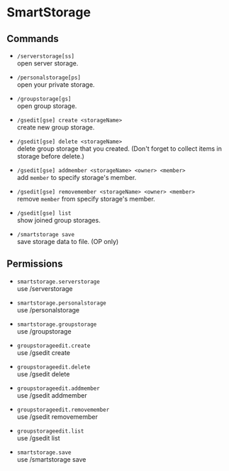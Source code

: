 # SmartStorage

## Commands

* `/serverstorage[ss]`  
open server storage.

* `/personalstorage[ps]`  
open your private storage.

* `/groupstorage[gs]`  
open group storage.

* `/gsedit[gse] create <storageName>`  
create new group storage.

* `/gsedit[gse] delete <storageName>`  
delete group storage that you created. (Don't forget to collect items in storage before delete.)

* `/gsedit[gse] addmember <storageName> <owner> <member>`  
add `member` to specify storage's member.

* `/gsedit[gse] removemember <storageName> <owner> <member>`  
remove `member` from specify storage's member.

* `/gsedit[gse] list`  
show joined group storages.

* `/smartstorage save`  
save storage data to file. (OP only)

## Permissions

* `smartstorage.serverstorage`  
use /serverstorage

* `smartstorage.personalstorage`  
use /personalstorage

* `smartstorage.groupstorage`  
use /groupstorage

* `groupstorageedit.create`  
use /gsedit create

* `groupstorageedit.delete`  
use /gsedit delete

* `groupstorageedit.addmember`  
use /gsedit addmember

* `groupstorageedit.removemember`  
use /gsedit removemember

* `groupstorageedit.list`  
use /gsedit list

* `smartstorage.save`  
use /smartstorage save
